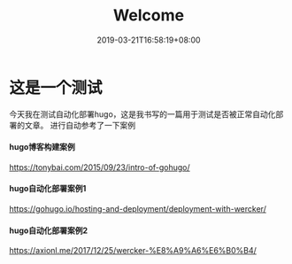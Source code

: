 ﻿---
title: "Welcome"
date: 2019-03-21T16:58:19+08:00
draft: False
---
# 这是一个测试
今天我在测试自动化部署hugo，这是我书写的一篇用于测试是否被正常自动化部署的文章。
进行自动参考了一下案例
#### hugo博客构建案例
https://tonybai.com/2015/09/23/intro-of-gohugo/
#### hugo自动化部署案例1
https://gohugo.io/hosting-and-deployment/deployment-with-wercker/
#### hugo自动化部署案例2
https://axionl.me/2017/12/25/wercker-%E8%A9%A6%E6%B0%B4/